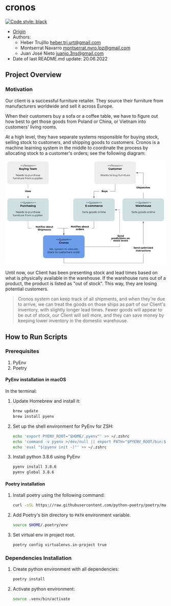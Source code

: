 cronos
==============================
[![Code style: black](https://img.shields.io/badge/code%20style-black-000000.svg)](https://github.com/psf/black)


- [Origin](https://github.com/HeberTU/cronos)
- Authors: 
  - Heber Trujillo <heber.trj.urt@gmail.com>
  - Montserrat Navarro <montserrat.nvro.lpz@gmail.com> 
  - Juan José Nieto <juanjo.3ns@gmail.com>
- Date of last README.md update: 20.06.2022

## Project Overview

### Motivation

Our client is a successful furniture retailer. They source their furniture 
from manufacturers worldwide and sell it across Europe.

When their customers buy a sofa or a coffee table, we have to figure out how 
best to get those goods from Poland or China, or Vietnam into customers' 
living rooms.

At a high level, they have separate systems responsible for buying stock, 
selling stock to customers, and shipping goods to customers. Cronos is a 
machine learning system in the middle to coordinate the process by allocating 
stock to a customer's orders; see the following diagram: 

![img_1.png](imgs/context-diagram.png)

Until now, our Client has been presenting stock and lead times based on what 
is physically available in the warehouse. If the warehouse runs out of a 
product, the product is listed as "out of stock". This way, they are losing 
potential customers.

> Cronos system can keep track of all shipments, and when they're due to 
> arrive, we can treat the goods on those ships as part of our 
> Client's inventory, with slightly longer lead times. Fewer goods will appear 
> to be out of stock, our Client will sell more, and they can save money by 
> keeping lower inventory in the domestic warehouse.

## How to Run Scripts 

### Prerequisites

1. PyEnv
2. Poetry

#### PyEnv installation in macOS

In the terminal:

1. Update Homebrew and install it:
    ```zsh
   brew update
   brew install pyenv
    ```

2. Set up the shell environment for PyEnv for ZSH:
    ```zsh
   echo 'export PYENV_ROOT="$HOME/.pyenv"' >> ~/.zshrc
   echo 'command -v pyenv >/dev/null || export PATH="$PYENV_ROOT/bin:$PATH"' >> ~/.zshrc
   echo 'eval "$(pyenv init -)"' >> ~/.zshrc
    ```

3. Install python 3.8.6 using PyEnv
    ```zsh
   pyenv install 3.8.6
   pyenv global 3.8.6
    ```

#### Poetry installation

1. Install poetry using the following command:
    ```zsh
   curl -sSL https://raw.githubusercontent.com/python-poetry/poetry/master/get-poetry.py | python -
    ```

2. Add Poetry's bin directory to `PATH` environment variable.
    ```zsh
   source $HOME/.poetry/env
    ```

3. Set virtual env in project root. 
    ```zsh
   poetry config virtualenvs.in-project true
    ```


### Dependencies Installation 

1. Create python environment with all dependencies:
    ```zsh
    poetry install
    ```
   
2. Activate python environment:
    ```zsh
    source .venv/bin/activate
    ```
